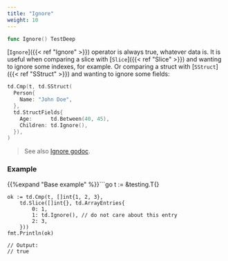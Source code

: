 ```yaml
---
title: "Ignore"
weight: 10
---
```


```go
func Ignore() TestDeep
```

[`Ignore`]({{< ref "Ignore" >}}) operator is always true, whatever data is. It is useful when
comparing a slice with [`Slice`]({{< ref "Slice" >}}) and wanting to ignore some indexes,
for example. Or comparing a struct with [`SStruct`]({{< ref "SStruct" >}}) and wanting to
ignore some fields:

```go
td.Cmp(t, td.SStruct(
  Person{
    Name: "John Doe",
  },
  td.StructFields{
    Age:      td.Between(40, 45),
    Children: td.Ignore(),
  }),
)
```


> See also [<i class='fas fa-book'></i> Ignore godoc](https://pkg.go.dev/github.com/maxatome/go-testdeep/td#Ignore).

### Example

{{%expand "Base example" %}}```go
	t := &testing.T{}

	ok := td.Cmp(t, []int{1, 2, 3},
		td.Slice([]int{}, td.ArrayEntries{
			0: 1,
			1: td.Ignore(), // do not care about this entry
			2: 3,
		}))
	fmt.Println(ok)

	// Output:
	// true

```{{% /expand%}}
